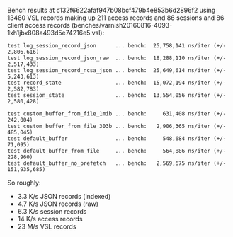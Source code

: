 Bench results at c132f6622afaf947b08bcf479b4e853b6d2896f2 using 13480 VSL records making up 211 access records and 86 sessions and 86 client access records (benches/varnish20160816-4093-1xh1jbx808a493d5e74216e5.vsl):

```
test log_session_record_json      ... bench:  25,758,141 ns/iter (+/- 2,806,616)
test log_session_record_json_raw  ... bench:  18,288,110 ns/iter (+/- 2,517,433)
test log_session_record_ncsa_json ... bench:  25,649,614 ns/iter (+/- 5,243,613)
test record_state                 ... bench:  15,072,194 ns/iter (+/- 2,582,783)
test session_state                ... bench:  13,554,056 ns/iter (+/- 2,580,428)

test custom_buffer_from_file_1mib ... bench:     631,408 ns/iter (+/- 242,004)
test custom_buffer_from_file_303b ... bench:   2,906,365 ns/iter (+/- 485,045)
test default_buffer               ... bench:     548,684 ns/iter (+/- 71,095)
test default_buffer_from_file     ... bench:     564,886 ns/iter (+/- 228,960)
test default_buffer_no_prefetch   ... bench:   2,569,675 ns/iter (+/- 151,935,685)
```

So roughly:
* 3.3 K/s JSON records (indexed)
* 4.7 K/s JSON records (raw)
* 6.3 K/s session records
* 14 K/s access records
* 23 M/s VSL records
